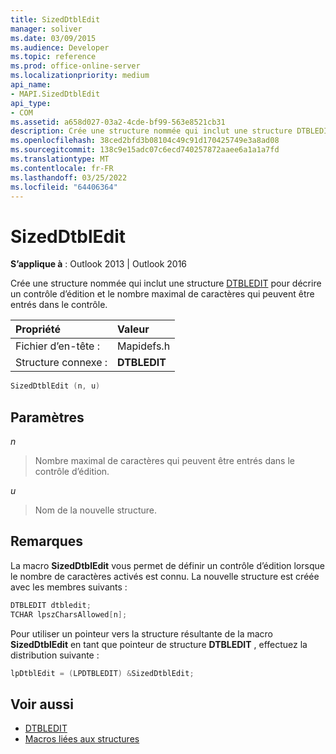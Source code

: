 ```yaml
---
title: SizedDtblEdit
manager: soliver
ms.date: 03/09/2015
ms.audience: Developer
ms.topic: reference
ms.prod: office-online-server
ms.localizationpriority: medium
api_name:
- MAPI.SizedDtblEdit
api_type:
- COM
ms.assetid: a658d027-03a2-4cde-bf99-563e8521cb31
description: Crée une structure nommée qui inclut une structure DTBLEDIT pour décrire un contrôle d’édition et le nombre de caractères qui peuvent être entrés dans le contrôle.
ms.openlocfilehash: 38ced2bfd3b08104c49c91d170425749e3a8ad08
ms.sourcegitcommit: 138c9e15adc07c6ecd740257872aaee6a1a1a7fd
ms.translationtype: MT
ms.contentlocale: fr-FR
ms.lasthandoff: 03/25/2022
ms.locfileid: "64406364"
---
```

# <a name="sizeddtbledit"></a>SizedDtblEdit

**S’applique à** : Outlook 2013 | Outlook 2016 
  
Crée une structure nommée qui inclut une structure [DTBLEDIT](dtbledit.md) pour décrire un contrôle d’édition et le nombre maximal de caractères qui peuvent être entrés dans le contrôle. 
  
|Propriété |Valeur |
|:-----|:-----|
|Fichier d’en-tête :  <br/> |Mapidefs.h  <br/> |
|Structure connexe :  <br/> |**DTBLEDIT** <br/> |
   
```cpp
SizedDtblEdit (n, u)
```

## <a name="parameters"></a>Paramètres

_n_
  
> Nombre maximal de caractères qui peuvent être entrés dans le contrôle d’édition.
    
_u_
  
> Nom de la nouvelle structure.
    
## <a name="remarks"></a>Remarques

La macro **SizedDtblEdit** vous permet de définir un contrôle d’édition lorsque le nombre de caractères activés est connu. La nouvelle structure est créée avec les membres suivants : 
  
```cpp
DTBLEDIT dtbledit;
TCHAR lpszCharsAllowed[n];

```

Pour utiliser un pointeur vers la structure résultante de la macro **SizedDtblEdit** en tant que pointeur de structure **DTBLEDIT** , effectuez la distribution suivante : 
  
```cpp
lpDtblEdit = (LPDTBLEDIT) &SizedDtblEdit;

```

## <a name="see-also"></a>Voir aussi

- [DTBLEDIT](dtbledit.md)
- [Macros liées aux structures](macros-related-to-structures.md)

